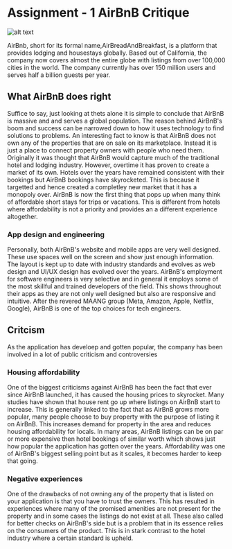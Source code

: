 # Assignment - 1 AirBnB Critique
![alt text](https://www.digital.ink/wp-content/uploads/airbnb_logo_detail.jpg)

AirBnb, short for its formal name,AirBreadAndBreakfast, is a platform that provides lodging and housestays globally. Based out of California, the company now covers almost the entire globe with listings from over 100,000 cities in the world. The company currently has over 150 million users and serves half a billion guests per year.

## What AirBnB does right
Suffice to say, just looking at thets alone it is simple to conclude that AirBnB is massive and and serves a global population. The reason behind AirBnB's boom and success can be narrowed down to how it uses technology to find solutions to problems. An interesting fact to know is that AirBnB does not own any of the properties that are on sale on its marketplace. Instead it is just a place to connect property owners with people who need them. Originally it was thought that AirBnB would capture much of the traditional hotel and lodging industry. However, overtime it has proven to create a market of its own. Hotels over the years have remained consistent with their bookings but AirBnB bookings have skyrocketed. This is because it targetted and hence created a completley new market that it has a monopoly over. AirBnB is now the first thing that pops up when many think of affordable short stays for trips or vacations. This is different from hotels where affordability is not a priority and provides an a different experience altogether.

### App design and engineering
Personally, both AirBnB's website and mobile apps are very well designed. These use spaces well on the screen and show just enough information. The layout is kept up to date with industry standards and evolves as web design and UI/UX design has evolved over the years.
AirBnB's employment for software engineers is very selective and in general it employs some of the most skillful and trained developers of the field. This shows throughout their apps as they are not only well designed but also are responsive and intuitive. After the revered MAANG group (Meta, Amazon, Apple, Netflix, Google), AirBnB is one of the top choices for tech engineers.

## Critcism
As the application has develoep and gotten popular, the company has been involved in a lot of public criticism and controversies

### Housing affordability
One of the biggest criticisms against AirBnB has been the fact that ever since AirBnB launched, it has caused the housing prices to skyrocket. Many studies have shown that house rent go up where listings on AirBnB start to increase. This is generally linked to the fact that as AirBnB grows more popular, many people choose to buy property with the purpose of listing it on AirBnB. This increases demand for property in the area and reduces housing affordability for locals. In many areas, AirBnB listings can be on par or more expensive then hotel bookings of similar worth which shows just how popular the application has gotten over the years. Affordability was one of AirBnB's biggest selling point but as it scales, it becomes harder to keep that going.

### Negative experiences
One of the drawbacks of not owning any of the property that is listed on your application is that you have to trust the owners. This has resulted in experiences where many of the promised amenities are not present for the property and in some cases the listings do not exist at all. These also called for better checks on AirBnB's side but is a problem that in its essence relies on the consumers of the product. This is in stark contrast to the hotel industry where a certain standard is upheld.
